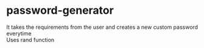 # password-generator
It takes the requirements from the user and creates a new custom password everytime<br>
Uses rand function 
